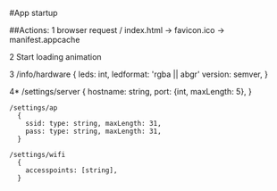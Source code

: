 #App startup

##Actions:
  1 browser request /
    index.html
      -> favicon.ico
      -> manifest.appcache

  2 Start loading animation

  3 /info/hardware
    {
      leds: int,
      ledformat: 'rgba || abgr'
      version: semver,
    }

  4*
    /settings/server
      {
        hostname: string,
        port: {int, maxLength: 5},
      }

    /settings/ap
      {
        ssid: type: string, maxLength: 31,
        pass: type: string, maxLength: 31,
      }

    /settings/wifi
      {
        accesspoints: [string],
      }

